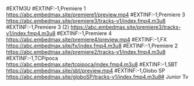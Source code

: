 #EXTM3U
#EXTINF:-1,Premiere 1
https://abc.embedmax.site/premiere1/preview.mp4
#EXTINF:-1,Premiere 3
https://abc.embedmax.site/premiere3/tracks-v1/index.fmp4.m3u8
#EXTINF:-1,Premiere 3 (2)
https://abc.embedmax.site/premiere3/tracks-v1/index.fmp4.m3u8
#EXTINF:-1,Premiere 4
https://abc.embedmax.site/premiere4/preview.mp4
#EXTINF:-1,FX
https://abc.embedmax.site/fx/index.fmp4.m3u8
#EXTINF:-1,Premiere 2
https://abc.embedmax.site/premiere2/tracks-v1/index.fmp4.m3u8
#EXTINF:-1,TCPipoca
https://abc.embedmax.site/tcpipoca/index.fmp4.m3u8
#EXTINF:-1,SBT
https://abc.embedmax.site/sbt/preview.mp4
#EXTINF:-1,Globo SP
https://abc.embedmax.site/globoSP/tracks-v1/index.fmp4.m3u8# Junior
Tv
